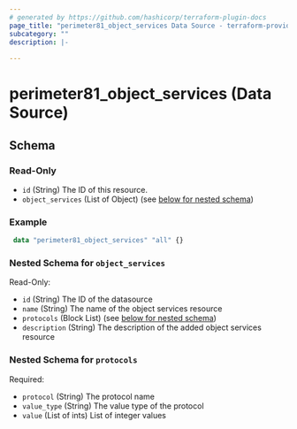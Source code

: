 ```yaml
---
# generated by https://github.com/hashicorp/terraform-plugin-docs
page_title: "perimeter81_object_services Data Source - terraform-provider-perimeter81"
subcategory: ""
description: |-
  
---
```


# perimeter81_object_services (Data Source)

<!-- schema generated by tfplugindocs -->
## Schema

### Read-Only

- `id` (String) The ID of this resource.
- `object_services` (List of Object) (see [below for nested schema](#nestedatt--object_services))

### Example

```terraform
 data "perimeter81_object_services" "all" {}
```

<a id="nestedatt--object_services"></a>
### Nested Schema for `object_services`

Read-Only:

- `id` (String) The ID of the datasource
- `name` (String) The name of the object services resource
- `protocols` (Block List) (see [below for nested schema](#nestedblock--protocols))
- `description` (String) The description of the added object services resource

<a id="nestedblock--protocols"></a>
### Nested Schema for `protocols`

Required:

- `protocol` (String) The protocol name
- `value_type` (String) The value type of the protocol
- `value` (List of ints) List of integer values
